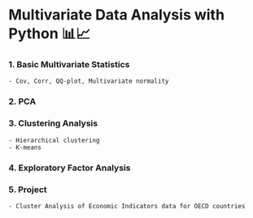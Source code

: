 # Multivariate Data Analysis with Python 📊📈


### 1. Basic Multivariate Statistics
    - Cov, Corr, QQ-plot, Multivariate normality 

### 2. PCA
### 3. Clustering Analysis
    - Hierarchical clustering
    - K-means

### 4. Exploratory Factor Analysis

### 5. Project 
    - Cluster Analysis of Economic Indicators data for OECD countries
